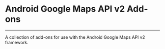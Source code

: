 # Android Google Maps API v2 Add-ons
---
A collection of add-ons for use with the Android Google Maps API v2 framework.
